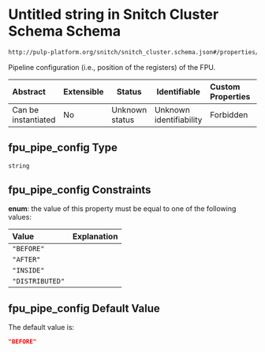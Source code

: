 # Untitled string in Snitch Cluster Schema Schema

```txt
http://pulp-platform.org/snitch/snitch_cluster.schema.json#/properties/fpu_pipe_config
```

Pipeline configuration (i.e., position of the registers) of the FPU.


| Abstract            | Extensible | Status         | Identifiable            | Custom Properties | Additional Properties | Access Restrictions | Defined In                                                                        |
| :------------------ | ---------- | -------------- | ----------------------- | :---------------- | --------------------- | ------------------- | --------------------------------------------------------------------------------- |
| Can be instantiated | No         | Unknown status | Unknown identifiability | Forbidden         | Allowed               | none                | [snitch_cluster.schema.json\*](snitch_cluster.schema.json "open original schema") |

## fpu_pipe_config Type

`string`

## fpu_pipe_config Constraints

**enum**: the value of this property must be equal to one of the following values:

| Value           | Explanation |
| :-------------- | ----------- |
| `"BEFORE"`      |             |
| `"AFTER"`       |             |
| `"INSIDE"`      |             |
| `"DISTRIBUTED"` |             |

## fpu_pipe_config Default Value

The default value is:

```json
"BEFORE"
```
